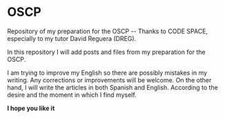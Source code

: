 # OSCP
 Repository of my preparation for the OSCP -- Thanks to CODE SPACE, especially to my tutor David Reguera (DREG).
 
 In this repository I will add posts and files from my preparation for the OSCP.

 I am trying to improve my English so there are possibly mistakes in my writing.
 Any corrections or improvements will be welcome.
 On the other hand, I will write the articles in both Spanish and English. According to the desire and the moment in which I find myself.

**I hope you like it**
